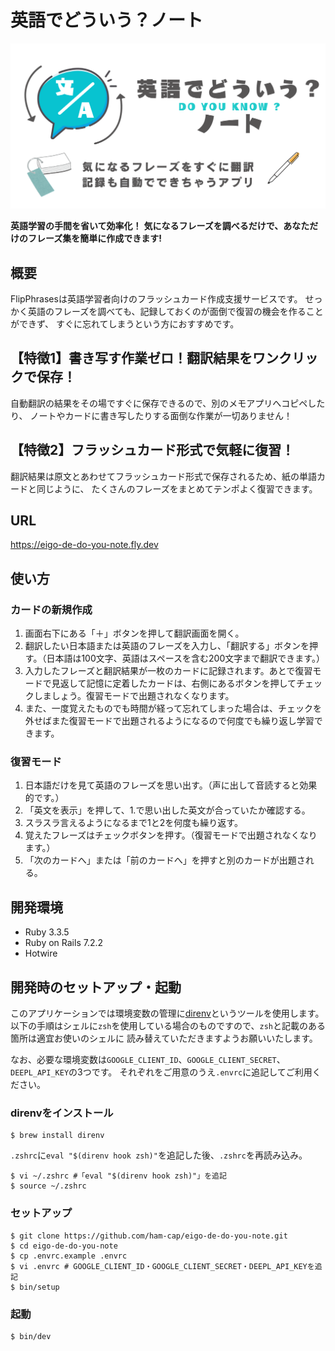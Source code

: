 # 英語でどういう？ノート

![logo](app/assets/images/ogp.png)

**英語学習の手間を省いて効率化！**
**気になるフレーズを調べるだけで、あなただけのフレーズ集を簡単に作成できます!**

## 概要

FlipPhrasesは英語学習者向けのフラッシュカード作成支援サービスです。
せっかく英語のフレーズを調べても、記録しておくのが面倒で復習の機会を作ることができず、
すぐに忘れてしまうという方におすすめです。

## 【特徴1】書き写す作業ゼロ！翻訳結果をワンクリックで保存！

自動翻訳の結果をその場ですぐに保存できるので、別のメモアプリへコピペしたり、
ノートやカードに書き写したりする面倒な作業が一切ありません！

## 【特徴2】フラッシュカード形式で気軽に復習！

翻訳結果は原文とあわせてフラッシュカード形式で保存されるため、紙の単語カードと同じように、
たくさんのフレーズをまとめてテンポよく復習できます。

## URL

https://eigo-de-do-you-note.fly.dev

## 使い方

### カードの新規作成

1. 画面右下にある「＋」ボタンを押して翻訳画面を開く。
1. 翻訳したい日本語または英語のフレーズを入力し、「翻訳する」ボタンを押す。（日本語は100文字、英語はスペースを含む200文字まで翻訳できます。）
1. 入力したフレーズと翻訳結果が一枚のカードに記録されます。あとで復習モードで見返して記憶に定着したカードは、右側にあるボタンを押してチェックしましょう。復習モードで出題されなくなります。
1. また、一度覚えたものでも時間が経って忘れてしまった場合は、チェックを外せばまた復習モードで出題されるようになるので何度でも繰り返し学習できます。

### 復習モード

1. 日本語だけを見て英語のフレーズを思い出す。（声に出して音読すると効果的です。）
1. 「英文を表示」を押して、1.で思い出した英文が合っていたか確認する。
1. スラスラ言えるようになるまで1と2を何度も繰り返す。
1. 覚えたフレーズはチェックボタンを押す。（復習モードで出題されなくなります。）
1. 「次のカードへ」または「前のカードへ」を押すと別のカードが出題される。

## 開発環境

- Ruby 3.3.5
- Ruby on Rails 7.2.2
- Hotwire

## 開発時のセットアップ・起動

このアプリケーションでは環境変数の管理に[direnv](https://github.com/direnv/direnv)というツールを使用します。
以下の手順はシェルに`zsh`を使用している場合のものですので、`zsh`と記載のある箇所は適宜お使いのシェルに
読み替えていただきますようお願いいたします。

なお、必要な環境変数は`GOOGLE_CLIENT_ID`、`GOOGLE_CLIENT_SECRET`、`DEEPL_API_KEY`の3つです。
それぞれをご用意のうえ`.envrc`に追記してご利用ください。

### direnvをインストール

```
$ brew install direnv
```

`.zshrc`に`eval "$(direnv hook zsh)"`を追記した後、`.zshrc`を再読み込み。

```
$ vi ~/.zshrc #「eval "$(direnv hook zsh)"」を追記
$ source ~/.zshrc
```

### セットアップ

```
$ git clone https://github.com/ham-cap/eigo-de-do-you-note.git
$ cd eigo-de-do-you-note
$ cp .envrc.example .envrc
$ vi .envrc # GOOGLE_CLIENT_ID・GOOGLE_CLIENT_SECRET・DEEPL_API_KEYを追記
$ bin/setup
```

### 起動

```
$ bin/dev
```
